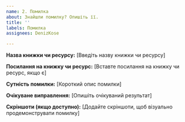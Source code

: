 ```yaml
---
name: 2. Помилка
about: Знайшли помилку? Опишіть її.
title: ''
labels: Помилка
assignees: DenizKose

---
```


**Назва книжки чи ресурсу:**
[Введіть назву книжки чи ресурсу]

**Посилання на книжку чи ресурс:**
[Вставте посилання на книжку чи ресурс, якщо є]

**Сутність помилки:**
[Короткий опис помилки]

**Очікуване виправлення:**
[Опишіть очікуваний результат]

**Скріншоти (якщо доступно):**
[Додайте скріншоти, щоб візуально продемонструвати помилку]
